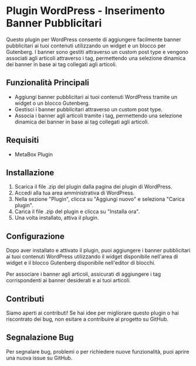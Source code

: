 # Plugin WordPress - Inserimento Banner Pubblicitari

Questo plugin per WordPress consente di aggiungere facilmente banner pubblicitari ai tuoi contenuti utilizzando un widget e un blocco per Gutenberg. I banner sono gestiti attraverso un custom post type e vengono associati agli articoli attraverso i tag, permettendo una selezione dinamica dei banner in base ai tag collegati agli articoli.

## Funzionalità Principali

- Aggiungi banner pubblicitari ai tuoi contenuti WordPress tramite un widget o un blocco Gutenberg.
- Gestisci i banner pubblicitari attraverso un custom post type.
- Associa i banner agli articoli tramite i tag, permettendo una selezione dinamica dei banner in base ai tag collegati agli articoli.

## Requisiti

- MetaBox Plugin

## Installazione

1. Scarica il file .zip del plugin dalla pagina dei plugin di WordPress.
2. Accedi alla tua area amministrativa di WordPress.
3. Nella sezione "Plugin", clicca su "Aggiungi nuovo" e seleziona "Carica plugin".
4. Carica il file .zip del plugin e clicca su "Installa ora".
5. Una volta installato, attiva il plugin.

## Configurazione

Dopo aver installato e attivato il plugin, puoi aggiungere i banner pubblicitari ai tuoi contenuti WordPress utilizzando il widget disponibile nell'area di widget e il blocco Gutenberg disponibile nell'editor di blocchi.

Per associare i banner agli articoli, assicurati di aggiungere i tag corrispondenti ai banner desiderati e ai tuoi articoli.

## Contributi

Siamo aperti ai contributi! Se hai idee per migliorare questo plugin o hai riscontrato dei bug, non esitare a contribuire al progetto su GitHub.

## Segnalazione Bug

Per segnalare bug, problemi o per richiedere nuove funzionalità, puoi aprire una nuova issue su GitHub.
